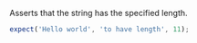 Asserts that the string has the specified length.

<!-- evaluate -->
```javascript
expect('Hello world', 'to have length', 11);
```
<!-- /evaluate -->
